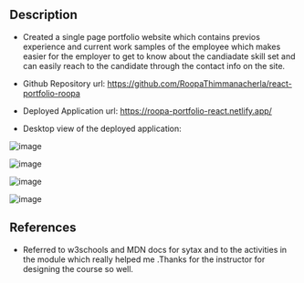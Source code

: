 ## Description

- Created a single page portfolio website which contains previos experience and current work samples of the employee which makes easier for the employer to get to know about the candiadate skill set and can easily reach to the candidate through the contact info on the site.


- Github Repository url: https://github.com/RoopaThimmanacherla/react-portfolio-roopa

- Deployed Application url: https://roopa-portfolio-react.netlify.app/

- Desktop view of the deployed application:

![image](https://github.com/RoopaThimmanacherla/react-portfolio-roopa/assets/144958836/4537c969-dbc9-4985-b412-ea11da7f2f32)


![image](https://github.com/RoopaThimmanacherla/react-portfolio-roopa/assets/144958836/7d592f91-39aa-4b86-ba93-e5bf65d26933)

![image](https://github.com/RoopaThimmanacherla/react-portfolio-roopa/assets/144958836/ee04deb6-140c-4cf2-ab30-d35ed08560ba)

![image](https://github.com/RoopaThimmanacherla/react-portfolio-roopa/assets/144958836/5d634a17-c722-42ca-88fc-74d835557438)

## References

- Referred to w3schools and MDN docs for sytax and to the activities in the module which really helped me .Thanks for the instructor for designing the course so well.
